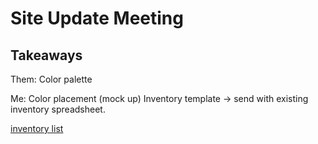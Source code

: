 # Site Update Meeting

## Takeaways

Them:
Color palette

Me:
Color placement (mock up)
Inventory template -> send with existing inventory spreadsheet.

[inventory list](<https://docs.google.com/spreadsheets/d/1ZrMUsCbjRB_-hc10p3yuWMYuNP2THybuqaYpwm1CpvE/edit#gid=0>)

